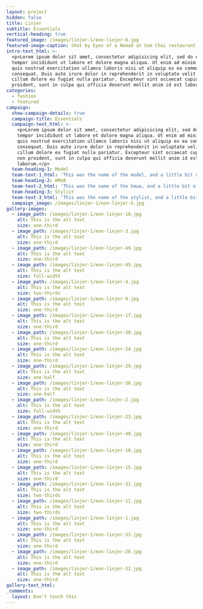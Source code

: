 ```yaml
---
layout: project
hidden: false
title: Linjer
subtitle: Essentials
vertical-heading: true
featured_image: /images/linjer-1/eon-linjer-6.jpg
featured-image-caption: Shot by Eyes of a Nomad at Som Chai restaurant
intro-text_html: >-
  <p>Lorem ipsum dolor sit amet, consectetur adipisicing elit, sed do eiusmod
  tempor incididunt ut labore et dolore magna aliqua. Ut enim ad minim veniam,
  quis nostrud exercitation ullamco laboris nisi ut aliquip ex ea commodo
  consequat. Duis aute irure dolor in reprehenderit in voluptate velit esse
  cillum dolore eu fugiat nulla pariatur. Excepteur sint occaecat cupidatat non
  proident, sunt in culpa qui officia deserunt mollit anim id est laborum.</p>
categories:
  - fashion
  - featured
campaign:
  show-campaign-details: true
  campaign-title: Essentials
  campaign-text_html: >-
    <p>Lorem ipsum dolor sit amet, consectetur adipisicing elit, sed do eiusmod
    tempor incididunt ut labore et dolore magna aliqua. Ut enim ad minim veniam,
    quis nostrud exercitation ullamco laboris nisi ut aliquip ex ea commodo
    consequat. Duis aute irure dolor in reprehenderit in voluptate velit esse
    cillum dolore eu fugiat nulla pariatur. Excepteur sint occaecat cupidatat
    non proident, sunt in culpa qui officia deserunt mollit anim id est
    laborum.</p>
  team-heading-1: Model
  team-text-1_html: 'This was the name of the model, and a little bit of a blurb about her.'
  team-heading-2: HMUA
  team-text-2_html: 'This was the name of the hmua, and a little bit of a blurb about her.'
  team-heading-3: Stylist
  team-text-3_html: 'This was the name of the stylist, and a little bit of a blurb about her.'
  campaign_image: /images/linjer-1/eon-linjer-5.jpg
gallery-images:
  - image_path: /images/linjer-1/eon-linjer-10.jpg
    alt: This is the alt text
    size: one-third
  - image_path: /images/linjer-1/eon-linjer-3.jpg
    alt: This is the alt text
    size: one-third
  - image_path: /images/linjer-1/eon-linjer-49.jpg
    alt: This is the alt text
    size: one-third
  - image_path: /images/linjer-1/eon-linjer-45.jpg
    alt: This is the alt text
    size: full-width
  - image_path: /images/linjer-1/eon-linjer-4.jpg
    alt: This is the alt text
    size: two-thirds
  - image_path: /images/linjer-1/eon-linjer-9.jpg
    alt: This is the alt text
    size: one-third
  - image_path: /images/linjer-1/eon-linjer-17.jpg
    alt: This is the alt text
    size: one-third
  - image_path: /images/linjer-1/eon-linjer-30.jpg
    alt: This is the alt text
    size: one-third
  - image_path: /images/linjer-1/eon-linjer-24.jpg
    alt: This is the alt text
    size: one-third
  - image_path: /images/linjer-1/eon-linjer-29.jpg
    alt: This is the alt text
    size: one-half
  - image_path: /images/linjer-1/eon-linjer-36.jpg
    alt: This is the alt text
    size: one-half
  - image_path: /images/linjer-1/eon-linjer-2.jpg
    alt: This is the alt text
    size: full-width
  - image_path: /images/linjer-1/eon-linjer-23.jpg
    alt: This is the alt text
    size: one-third
  - image_path: /images/linjer-1/eon-linjer-48.jpg
    alt: This is the alt text
    size: one-third
  - image_path: /images/linjer-1/eon-linjer-18.jpg
    alt: This is the alt text
    size: one-third
  - image_path: /images/linjer-1/eon-linjer-15.jpg
    alt: This is the alt text
    size: one-third
  - image_path: /images/linjer-1/eon-linjer-31.jpg
    alt: This is the alt text
    size: two-thirds
  - image_path: /images/linjer-1/eon-linjer-11.jpg
    alt: This is the alt text
    size: two-thirds
  - image_path: /images/linjer-1/eon-linjer-1.jpg
    alt: This is the alt text
    size: one-third
  - image_path: /images/linjer-1/eon-linjer-33.jpg
    alt: This is the alt text
    size: one-third
  - image_path: /images/linjer-1/eon-linjer-20.jpg
    alt: This is the alt text
    size: one-third
  - image_path: /images/linjer-1/eon-linjer-32.jpg
    alt: This is the alt text
    size: one-third
gallery-text_html:
_comments:
  layout: Don't touch this
---
```

